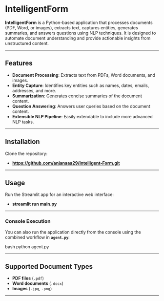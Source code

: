 # IntelligentForm

**IntelligentForm** is a Python-based application that processes documents (PDF, Word, or images), extracts text, captures entities, generates summaries, and answers questions using NLP techniques. It is designed to automate document understanding and provide actionable insights from unstructured content.

---

## Features

- **Document Processing**: Extracts text from PDFs, Word documents, and images.  
- **Entity Capture**: Identifies key entities such as names, dates, emails, addresses, and more.  
- **Summarization**: Generates concise summaries of the document content.  
- **Question Answering**: Answers user queries based on the document content.  
- **Extensible NLP Pipeline**: Easily extendable to include more advanced NLP tasks.

---

## Installation
Clone the repository:
- **https://github.com/anjanaaa29/Intelligent-Form.git**

---

## Usage
Run the Streamlit app for an interactive web interface:
- **streamlit run main.py**

---

###  Console Execution

You can also run the application directly from the console using the combined workflow in **`agent.py`**:

bash
python agent.py


---

## Supported Document Types

- **PDF files** (`.pdf`)  
- **Word documents** (`.docx`)  
- **Images** (`.jpg`, `.png`)


---









